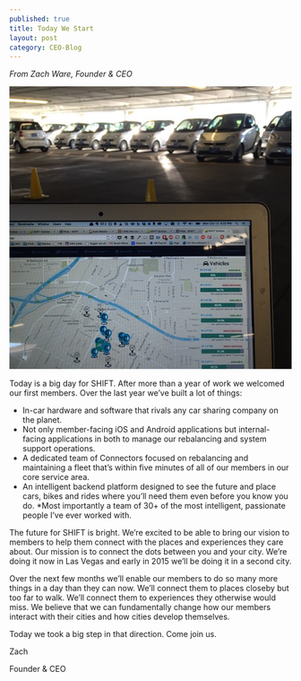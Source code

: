 ```yaml
---
published: true
title: Today We Start
layout: post
category: CEO-Blog
---
```

*From Zach Ware, Founder & CEO*

<img src="/public/images/10606580_10102181417443869_2684316998095785602_n.jpg" width="600" />

Today is a big day for SHIFT. After more than a year of work we welcomed our first members. Over the last year we’ve built a lot of things:
* In-car hardware and software that rivals any car sharing company on the planet.
* Not only member-facing iOS and Android applications but internal-facing applications in both to manage our rebalancing and system support operations.
* A dedicated team of Connectors focused on rebalancing and maintaining a fleet that’s within five minutes of all of our members in our core service area.
* An intelligent backend platform designed to see the future and place cars, bikes and rides where you’ll need them even before you know you do.
*Most importantly a team of 30+ of the most intelligent, passionate people I’ve ever worked with.

The future for SHIFT is bright. We’re excited to be able to bring our vision to members to help them connect with the places and experiences they care about. Our mission is to connect the dots between you and your city. We’re doing it now in Las Vegas and early in 2015 we’ll be doing it in a second city.

Over the next few months we’ll enable our members to do so many more things in a day than they can now. We’ll connect them to places closeby but too far to walk. We’ll connect them to experiences they otherwise would miss. We believe that we can fundamentally change how our members interact with their cities and how cities develop themselves.

Today we took a big step in that direction. Come join us. 

Zach

Founder & CEO